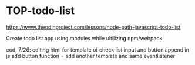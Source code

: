 # TOP-todo-list
https://www.theodinproject.com/lessons/node-path-javascript-todo-list

Create todo list app using modules while ultilizing npm/webpack. 


eod, 7/26:
editing html for template of check list input and button
append in js
add button function = add another template and same eventlistener
